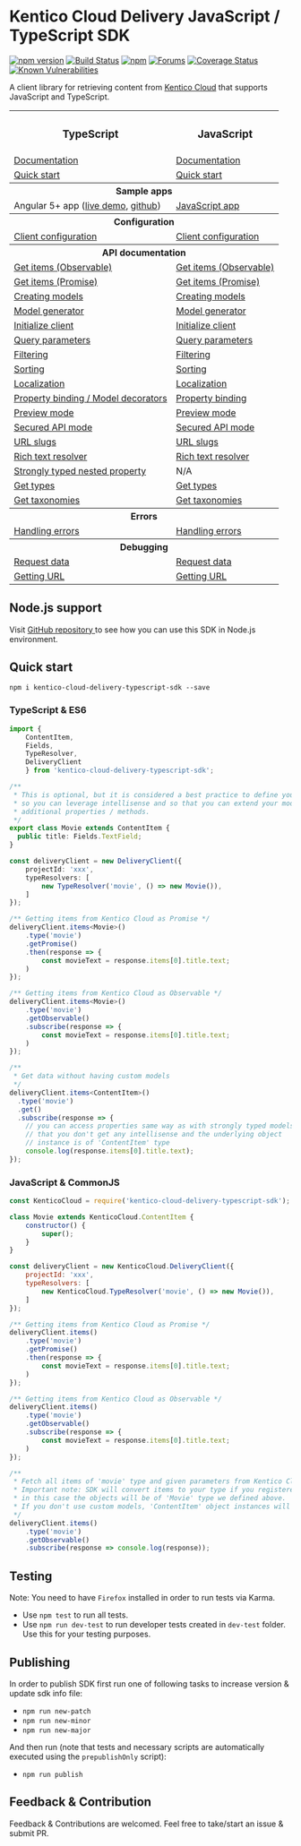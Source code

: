 # Kentico Cloud Delivery JavaScript / TypeScript SDK

[![npm version](https://badge.fury.io/js/kentico-cloud-delivery-typescript-sdk.svg)](https://www.npmjs.com/package/kentico-cloud-delivery-typescript-sdk)
[![Build Status](https://api.travis-ci.org/Enngage/KenticoCloudDeliveryTypeScriptSDK.svg?branch=master)](https://travis-ci.org/Enngage/KenticoCloudDeliveryTypeScriptSDK)
[![npm](https://img.shields.io/npm/dt/kentico-cloud-delivery-typescript-sdk.svg)](https://www.npmjs.com/package/kentico-cloud-delivery-typescript-sdk)
[![Forums](https://img.shields.io/badge/chat-on%20forums-orange.svg)](https://forums.kenticocloud.com)
[![Coverage Status](https://coveralls.io/repos/github/Enngage/KenticoCloudDeliveryTypeScriptSDK/badge.svg?branch=master)](https://coveralls.io/github/Enngage/KenticoCloudDeliveryTypeScriptSDK?branch=master)
[![Known Vulnerabilities](https://snyk.io/test/github/enngage/kenticoclouddeliverytypescriptsdk/badge.svg)](https://snyk.io/test/github/enngage/kenticoclouddeliverytypescriptsdk)

A client library for retrieving content from [Kentico Cloud](https://kenticocloud.com/) that supports JavaScript and TypeScript.

<table>
<tbody>
<tr>
<th><h3>TypeScript</h3></th><th><h3>JavaScript</h3></th>
</tr>
<tr>
<td><a href="https://github.com/Enngage/KenticoCloudDeliveryTypeScriptSDK/wiki/TypeScript-SDK">Documentation</a></td><td><a href="https://github.com/Enngage/KenticoCloudDeliveryTypeScriptSDK/wiki/JavaScript-SDK">Documentation</a></td>
</tr>
<tr>
<td><a href="https://github.com/Enngage/KenticoCloudDeliveryTypeScriptSDK/wiki/TypeScript-SDK#installation">Quick start</a></td><td><a href="https://github.com/Enngage/KenticoCloudDeliveryTypeScriptSDK/wiki/JavaScript-SDK#installation">Quick start</a></td>
</tr>
<tr>
<th colspan="2">Sample apps</th>
</tr>
<tr>
<td>Angular 5+ app (<a href="https://stackblitz.com/edit/kentico-cloud-angular-5-demo">live demo</a>, <a href="https://github.com/Enngage/KenticoCloudSampleAngularApp">github</a>)</td>
<td><a href="https://github.com/Enngage/KenticoCloudSampleJavascriptApp">JavaScript app</a></td>
</tr>
<tr>
<th colspan="2">Configuration</th>
</tr>
<tr>
<td><a href="https://github.com/Enngage/KenticoCloudDeliveryTypeScriptSDK/wiki/TypeScript-SDK#client-configuration">Client configuration</a></td><td><a href="https://github.com/Enngage/KenticoCloudDeliveryTypeScriptSDK/wiki/JavaScript-SDK#client-configuration">Client configuration</a></td>
</tr>
<th colspan="2">API documentation</th>
</tr>
<tr>
<td><a href="https://github.com/Enngage/KenticoCloudDeliveryTypeScriptSDK/wiki/TypeScript-SDK#installation#getting-data-observable">Get items (Observable)</a></td><td><a href="https://github.com/Enngage/KenticoCloudDeliveryTypeScriptSDK/wiki/JavaScript-SDK#getting-data-observable">Get items (Observable)</a></td>
</tr>
<tr>
<td><a href="https://github.com/Enngage/KenticoCloudDeliveryTypeScriptSDK/wiki/TypeScript-SDK#getting-data-promise">Get items (Promise)</a></td><td><a href="https://github.com/Enngage/KenticoCloudDeliveryTypeScriptSDK/wiki/JavaScript-SDK#getting-data-promise">Get items (Promise)</a></td>
</tr>
<tr>
<td><a href="https://github.com/Enngage/KenticoCloudDeliveryTypeScriptSDK/wiki/TypeScript-SDK#creating-models">Creating models</a></td><td><a href="https://github.com/Enngage/KenticoCloudDeliveryTypeScriptSDK/wiki/JavaScript-SDK#creating-models">Creating models</a></td>
</tr>
<tr>
<td><a href="https://github.com/Enngage/KenticoCloudDeliveryTypeScriptSDK/wiki/TypeScript-SDK#dont-want-to-waste-time-creating-models-manually">Model generator</a></td><td><a href="https://github.com/Enngage/KenticoCloudDeliveryTypeScriptSDK/wiki/JavaScript-SDK#dont-want-to-waste-time-creating-models-manually">Model generator</a></td>
</tr>
<tr>
<td><a href="https://github.com/Enngage/KenticoCloudDeliveryTypeScriptSDK/wiki/TypeScript-SDK#initializing-deliveryclient">Initialize client</a></td><td><a href="https://github.com/Enngage/KenticoCloudDeliveryTypeScriptSDK/wiki/JavaScript-SDK#initializing-deliveryclient">Initialize client</a></td>
</tr>
<tr>
<td><a href="https://github.com/Enngage/KenticoCloudDeliveryTypeScriptSDK/wiki/TypeScript-SDK#using-query-parameters">Query parameters</a></td><td><a href="https://github.com/Enngage/KenticoCloudDeliveryTypeScriptSDK/wiki/JavaScript-SDK#using-query-parameters">Query parameters</a></td>
</tr>
<tr>
<td><a href="https://github.com/Enngage/KenticoCloudDeliveryTypeScriptSDK/wiki/TypeScript-SDK#filtering">Filtering</a></td><td><a href="https://github.com/Enngage/KenticoCloudDeliveryTypeScriptSDK/wiki/JavaScript-SDK#filtering">Filtering</a></td>
</tr>
<tr>
<td><a href="https://github.com/Enngage/KenticoCloudDeliveryTypeScriptSDK/wiki/TypeScript-SDK#sorting">Sorting</a></td><td><a href="https://github.com/Enngage/KenticoCloudDeliveryTypeScriptSDK/wiki/JavaScript-SDK#sorting">Sorting</a></td>
</tr>
<tr>
<td><a href="https://github.com/Enngage/KenticoCloudDeliveryTypeScriptSDK/wiki/TypeScript-SDK#getting-localized-items">Localization</a></td><td><a href="https://github.com/Enngage/KenticoCloudDeliveryTypeScriptSDK/wiki/JavaScript-SDK#getting-localized-items">Localization</a></td>
</tr>
<tr>
<td><a href="https://github.com/Enngage/KenticoCloudDeliveryTypeScriptSDK/wiki/TypeScript-SDK#property-binding-in-models">Property binding / Model decorators</a></td><td><a href="https://github.com/Enngage/KenticoCloudDeliveryTypeScriptSDK/wiki/JavaScript-SDK#property-binding-in-models">Property binding</a></td>
</tr>
<tr>
<td><a href="https://github.com/Enngage/KenticoCloudDeliveryTypeScriptSDK/wiki/TypeScript-SDK#preview-mode">Preview mode</a></td><td><a href="https://github.com/Enngage/KenticoCloudDeliveryTypeScriptSDK/wiki/JavaScript-SDK#preview-mode">Preview mode</a></td>
</tr>
<tr>
<td><a href="https://github.com/Enngage/KenticoCloudDeliveryTypeScriptSDK/wiki/TypeScript-SDK#secured-delivery-api-mode">Secured API mode</a></td><td><a href="https://github.com/Enngage/KenticoCloudDeliveryTypeScriptSDK/wiki/JavaScript-SDK#secured-delivery-api-mode">Secured API mode</a></td>
</tr>
<tr>
<td><a href="https://github.com/Enngage/KenticoCloudDeliveryTypeScriptSDK/wiki/TypeScript-SDK#url-slugs-links">URL slugs</a></td><td><a href="https://github.com/Enngage/KenticoCloudDeliveryTypeScriptSDK/wiki/JavaScript-SDK#url-slugs-links">URL slugs</a></td>
</tr>
<tr>
<td><a href="https://github.com/Enngage/KenticoCloudDeliveryTypeScriptSDK/wiki/TypeScript-SDK#resolving-modular-content-in-rich-text-fields">Rich text resolver</a></td><td><a href="https://github.com/Enngage/KenticoCloudDeliveryTypeScriptSDK/wiki/JavaScript-SDK#resolving-modular-content-in-rich-text-fields">Rich text resolver</a></td>
</tr>
<tr>
<td><a href="https://github.com/Enngage/KenticoCloudDeliveryTypeScriptSDK/wiki/TypeScript-SDK#strongly-typed-nested-property">Strongly typed nested property</a></td><td>N/A</td>
</tr>

<tr>
<td><a href="https://github.com/Enngage/KenticoCloudDeliveryTypeScriptSDK/wiki/TypeScript-SDK#getting-content-types">Get types</a></td><td><a href="https://github.com/Enngage/KenticoCloudDeliveryTypeScriptSDK/wiki/JavaScript-SDK#getting-content-types">Get types</a></td>
</tr>

<tr>
<td><a href="https://github.com/Enngage/KenticoCloudDeliveryTypeScriptSDK/wiki/TypeScript-SDK#working-with-taxonomies">Get taxonomies</a></td><td><a href="https://github.com/Enngage/KenticoCloudDeliveryTypeScriptSDK/wiki/JavaScript-SDK#working-with-taxonomies">Get taxonomies</a></td>
</tr>
<tr>
<th colspan="2">Errors</th>
</tr>
<tr>
<td><a href="https://github.com/Enngage/KenticoCloudDeliveryTypeScriptSDK/wiki/TypeScript-SDK#handling-errors">Handling errors</a></td><td><a href="https://github.com/Enngage/KenticoCloudDeliveryTypeScriptSDK/wiki/JavaScript-SDK#handling-errors">Handling errors</a></td>
</tr>
<tr>
<th colspan="2">Debugging</th>
</tr>
<tr>
<td><a href="https://github.com/Enngage/KenticoCloudDeliveryTypeScriptSDK/wiki/TypeScript-SDK#accessing-request-data">Request data</a></td><td><a href="https://github.com/Enngage/KenticoCloudDeliveryTypeScriptSDK/wiki/JavaScript-SDK#accessing-request-data">Request data</a></td>
</tr>
<tr>
<td><a href="https://github.com/Enngage/KenticoCloudDeliveryTypeScriptSDK/wiki/TypeScript-SDK#installation#getting-url-of-a-query">Getting URL</a></td><td><a href="https://github.com/Enngage/KenticoCloudDeliveryTypeScriptSDK/wiki/JavaScript-SDK#getting-url-of-a-query">Getting URL</a></td>
</tr>
</tbody>
</table>

## Node.js support

Visit <a href="https://github.com/Enngage/KenticoCloudDeliveryNodeSDK">GitHub repository 
</a> to see how you can use this SDK in Node.js environment.

## Quick start

```
npm i kentico-cloud-delivery-typescript-sdk --save
```

### TypeScript & ES6

```typescript
import { 
    ContentItem, 
    Fields,
    TypeResolver,
    DeliveryClient
    } from 'kentico-cloud-delivery-typescript-sdk';

/**
 * This is optional, but it is considered a best practice to define your models
 * so you can leverage intellisense and so that you can extend your models with 
 * additional properties / methods.
 */
export class Movie extends ContentItem {
  public title: Fields.TextField;
}

const deliveryClient = new DeliveryClient({
    projectId: 'xxx',
    typeResolvers: [
        new TypeResolver('movie', () => new Movie()),
    ]
});

/** Getting items from Kentico Cloud as Promise */
deliveryClient.items<Movie>()
    .type('movie')
    .getPromise()
    .then(response => {
        const movieText = response.items[0].title.text;
    )
});

/** Getting items from Kentico Cloud as Observable */
deliveryClient.items<Movie>()
    .type('movie')
    .getObservable()
    .subscribe(response => {
        const movieText = response.items[0].title.text;
    )
});

/**
 * Get data without having custom models 
 */
deliveryClient.items<ContentItem>()
  .type('movie')
  .get()
  .subscribe(response => {
    // you can access properties same way as with strongly typed models, but note
    // that you don't get any intellisense and the underlying object 
    // instance is of 'ContentItem' type
    console.log(response.items[0].title.text);
});

```
### JavaScript & CommonJS

```javascript
const KenticoCloud = require('kentico-cloud-delivery-typescript-sdk');

class Movie extends KenticoCloud.ContentItem {
    constructor() {
        super();
    }
}

const deliveryClient = new KenticoCloud.DeliveryClient({
    projectId: 'xxx',
    typeResolvers: [
        new KenticoCloud.TypeResolver('movie', () => new Movie()),
    ]
});

/** Getting items from Kentico Cloud as Promise */
deliveryClient.items()
    .type('movie')
    .getPromise()
    .then(response => {
        const movieText = response.items[0].title.text;
    )
});

/** Getting items from Kentico Cloud as Observable */
deliveryClient.items()
    .type('movie')
    .getObservable()
    .subscribe(response => {
        const movieText = response.items[0].title.text;
    )
});

/**
 * Fetch all items of 'movie' type and given parameters from Kentico Cloud.
 * Important note: SDK will convert items to your type if you registered it. For example,
 * in this case the objects will be of 'Movie' type we defined above. 
 * If you don't use custom models, 'ContentItem' object instances will be returned.
 */
deliveryClient.items()
    .type('movie')
    .getObservable()
    .subscribe(response => console.log(response));
```

## Testing

Note: You need to have `Firefox` installed in order to run tests via Karma.

- Use `npm test` to run all tests. 
- Use `npm run dev-test` to run developer tests created in `dev-test` folder. Use this for your testing purposes.

## Publishing

In order to publish SDK first run one of following tasks to increase version & update sdk info file:

- `npm run new-patch`
- `npm run new-minor`
- `npm run new-major`

And then run (note that tests and necessary scripts are automatically executed using the `prepublishOnly` script):

- `npm run publish`

## Feedback & Contribution

Feedback & Contributions are welcomed. Feel free to take/start an issue & submit PR.

